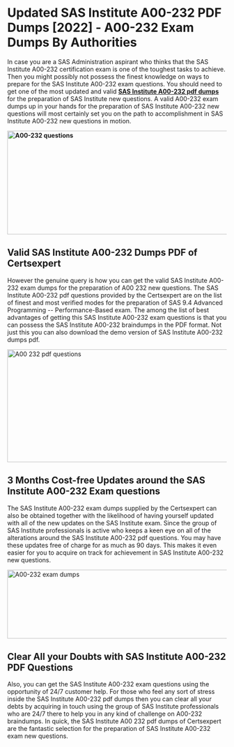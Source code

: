 <h1><strong>Updated SAS Institute A00-232 PDF Dumps [2022] - A00-232 Exam Dumps By Authorities&nbsp;</strong></h1>
<p><span style="font-weight: 400;">In case you are a SAS Administration aspirant who thinks that the SAS Institute A00-232 certification exam is one of the toughest tasks to achieve. Then you might possibly not possess the finest knowledge on ways to prepare for the SAS Institute A00-232 exam questions. You should need to get one of the most updated and valid <strong><a href="https://www.certsexpert.com/A00-232-pdf-questions.html">SAS Institute A00-232 pdf dumps</a></strong> for the preparation of SAS Institute new questions. A valid  A00-232 exam dumps up in your hands for the preparation of SAS Institute A00-232 new questions will most certainly set you on the path to accomplishment in SAS Institute A00-232 new questions in motion.</span></p>
<p><span style="font-weight: 400;"><strong><img style="display: block; margin-left: auto; margin-right: auto;" src="https://i.ibb.co/QXh983F/73475278-2429792180625311-4586132736837681152-n.jpg" alt="A00-232 questions" width="632" height="238" /></strong></span></p>
<h2><strong>Valid SAS Institute A00-232 Dumps PDF of Certsexpert</strong></h2>
<p><span style="font-weight: 400;">However the genuine query is how you can get the valid SAS Institute A00-232 exam dumps for the preparation of A00 232 new questions. The SAS Institute A00-232 pdf questions provided by the Certsexpert are on the list of finest and most verified modes for the preparation of SAS 9.4 Advanced Programming -- Performance-Based exam. The among the list of best advantages of getting this SAS Institute A00-232 exam questions is that you can possess the SAS Institute A00-232 braindumps in the PDF format. Not just this you can also download the demo version of SAS Institute A00-232 dumps pdf.</span></p>
<p><span style="font-weight: 400;"><img style="display: block; margin-left: auto; margin-right: auto;" src="https://i.ibb.co/Jd8hN2L/76714008-3182067705200142-8735104740007870464-n.jpg" alt="A00 232 pdf questions" width="701" height="259" /></span></p>
<h2><strong>3 Months Cost-free Updates around the SAS Institute A00-232 Exam questions</strong></h2>
<p><span style="font-weight: 400;">The SAS Institute A00-232 exam dumps supplied by the Certsexpert can also be obtained together with the likelihood of having yourself updated with all of the new updates on the SAS Institute exam. Since the group of SAS Institute professionals is active who keeps a keen eye on all of the alterations around the SAS Institute A00-232 pdf questions. You may have these updates free of charge for as much as 90 days. This makes it even easier for you to acquire on track for achievement in SAS Institute A00-232 new questions.</span></p>
<p><span style="font-weight: 400;"><a href="https://www.certsexpert.com/A00-232-pdf-questions.html"><img style="display: block; margin-left: auto; margin-right: auto;" src="https://i.ibb.co/TMnKrkJ/75398236-424489711531572-5064688549987614720-n.jpg" alt="A00-232 exam dumps" width="714" height="158" /></a></span></p>
<h2><strong>Clear All your Doubts with SAS Institute A00-232 PDF Questions</strong></h2>
<p>Also, you can get the SAS Institute A00-232 exam questions using the opportunity of 24/7 customer help. For those who feel any sort of stress inside the SAS Institute A00-232 pdf dumps then you can clear all your debts by acquiring in touch using the group of SAS Institute professionals who are 24/7 there to help you in any kind of challenge on  A00-232 braindumps. In quick, the SAS Institute A00 232 pdf dumps of Certsexpert are the fantastic selection for the preparation of SAS Institute A00-232 exam new questions.</p>
